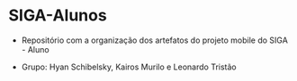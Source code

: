 # SIGA-Alunos

- Repositório com a organização dos artefatos do projeto mobile do SIGA - Aluno

- Grupo: Hyan Schibelsky, Kairos Murilo e Leonardo Tristão
